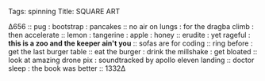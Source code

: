 Tags: spinning
Title: SQUARE ART
  
∆656 :: pug : bootstrap : pancakes :: no air on lungs : for the dragba climb : then accelerate :: lemon : tangerine : apple : honey :: erudite : yet rageful : **this is a zoo and the keeper ain't you** :: sofas are for coding :: ring before : get the last burger table :: eat the burger : drink the millshake : get bloated :: look at amazing drone pix : soundtracked by apollo eleven landing :: doctor sleep : the book was better :: 1332∆